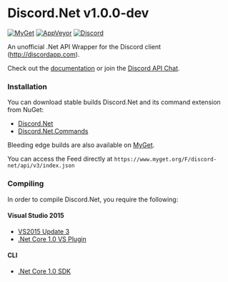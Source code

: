 # Discord.Net v1.0.0-dev
[![MyGet](https://img.shields.io/myget/discord-net/vpre/Discord.Net.svg?maxAge=2592000)](https://www.myget.org/feed/Packages/discord-net) [![AppVeyor](https://img.shields.io/appveyor/ci/foxbot/discord-net.svg?maxAge=2592000?style=plastic)](https://ci.appveyor.com/project/foxbot/discord-net/) [![Discord](https://discordapp.com/api/guilds/81384788765712384/widget.png)](https://discord.gg/0SBTUU1wZTYLhAAW)

An unofficial .Net API Wrapper for the Discord client (http://discordapp.com).

Check out the [documentation](http://rtd.discord.foxbot.me/en/docs-dev/index.html) or join the [Discord API Chat](https://discord.gg/0SBTUU1wZTVjAMPx).

### Installation
You can download stable builds Discord.Net and its command extension from NuGet:
- [Discord.Net](https://www.nuget.org/packages/Discord.Net/)
- [Discord.Net.Commands](https://www.nuget.org/packages/Discord.Net.Commands/)

Bleeding edge builds are also available on [MyGet](https://www.myget.org/feed/Packages/discord-net).

You can access the Feed directly at `https://www.myget.org/F/discord-net/api/v3/index.json`

### Compiling
In order to compile Discord.Net, you require the following:

#### Visual Studio 2015
- [VS2015 Update 3](https://www.microsoft.com/net/core#windows)
- [.Net Core 1.0 VS Plugin](https://www.microsoft.com/net/core#windows)

#### CLI
- [.Net Core 1.0 SDK](https://www.microsoft.com/net/core)
